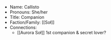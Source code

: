 - Name: Callisto
- Pronouns: She/her
- Title: Companion
- Faction/Family: [[Soł]]
- Connections:
	- [[Aurora Soł]] 1st companion & secret lover?